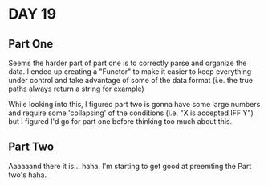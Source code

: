 # DAY 19

## Part One
Seems the harder part of part one is to correctly parse and organize the data.
I ended up creating a "Functor" to make it easier to keep everything under control and take advantage of some of the data format (i.e. the true paths always return a string for example)

While looking into this, I figured part two is gonna have some large numbers and require some 'collapsing' of the conditions (i.e. "X is accepted IFF <X or >Y") but I figured I'd go for part one before thinking too much about this.


## Part Two
Aaaaaand there it is... haha, I'm starting to get good at preemting the Part two's haha.
